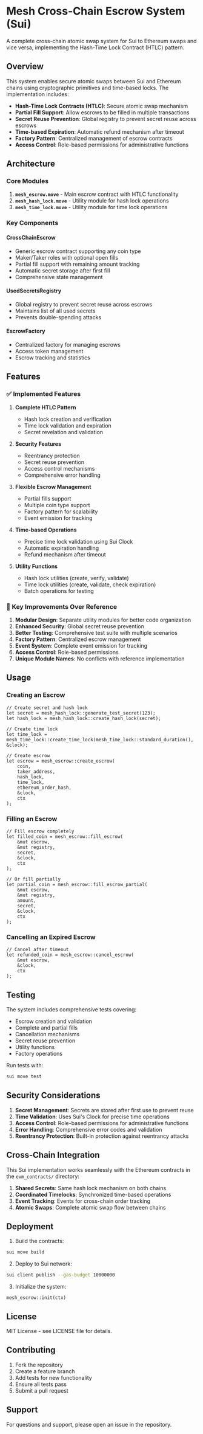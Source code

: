 # Mesh Cross-Chain Escrow System (Sui)

A complete cross-chain atomic swap system for Sui to Ethereum swaps and vice versa, implementing the Hash-Time Lock Contract (HTLC) pattern.

## Overview

This system enables secure atomic swaps between Sui and Ethereum chains using cryptographic primitives and time-based locks. The implementation includes:

- **Hash-Time Lock Contracts (HTLC)**: Secure atomic swap mechanism
- **Partial Fill Support**: Allow escrows to be filled in multiple transactions
- **Secret Reuse Prevention**: Global registry to prevent secret reuse across escrows
- **Time-based Expiration**: Automatic refund mechanism after timeout
- **Factory Pattern**: Centralized management of escrow contracts
- **Access Control**: Role-based permissions for administrative functions

## Architecture

### Core Modules

1. **`mesh_escrow.move`** - Main escrow contract with HTLC functionality
2. **`mesh_hash_lock.move`** - Utility module for hash lock operations
3. **`mesh_time_lock.move`** - Utility module for time lock operations

### Key Components

#### CrossChainEscrow
- Generic escrow contract supporting any coin type
- Maker/Taker roles with optional open fills
- Partial fill support with remaining amount tracking
- Automatic secret storage after first fill
- Comprehensive state management

#### UsedSecretsRegistry
- Global registry to prevent secret reuse across escrows
- Maintains list of all used secrets
- Prevents double-spending attacks

#### EscrowFactory
- Centralized factory for managing escrows
- Access token management
- Escrow tracking and statistics

## Features

### ✅ Implemented Features

1. **Complete HTLC Pattern**
   - Hash lock creation and verification
   - Time lock validation and expiration
   - Secret revelation and validation

2. **Security Features**
   - Reentrancy protection
   - Secret reuse prevention
   - Access control mechanisms
   - Comprehensive error handling

3. **Flexible Escrow Management**
   - Partial fills support
   - Multiple coin type support
   - Factory pattern for scalability
   - Event emission for tracking

4. **Time-based Operations**
   - Precise time lock validation using Sui Clock
   - Automatic expiration handling
   - Refund mechanism after timeout

5. **Utility Functions**
   - Hash lock utilities (create, verify, validate)
   - Time lock utilities (create, validate, check expiration)
   - Batch operations for testing

### 🔧 Key Improvements Over Reference

1. **Modular Design**: Separate utility modules for better code organization
2. **Enhanced Security**: Global secret reuse prevention
3. **Better Testing**: Comprehensive test suite with multiple scenarios
4. **Factory Pattern**: Centralized escrow management
5. **Event System**: Complete event emission for tracking
6. **Access Control**: Role-based permissions
7. **Unique Module Names**: No conflicts with reference implementation

## Usage

### Creating an Escrow

```move
// Create secret and hash lock
let secret = mesh_hash_lock::generate_test_secret(123);
let hash_lock = mesh_hash_lock::create_hash_lock(secret);

// Create time lock
let time_lock = mesh_time_lock::create_time_lock(mesh_time_lock::standard_duration(), &clock);

// Create escrow
let escrow = mesh_escrow::create_escrow(
    coin,
    taker_address,
    hash_lock,
    time_lock,
    ethereum_order_hash,
    &clock,
    ctx
);
```

### Filling an Escrow

```move
// Fill escrow completely
let filled_coin = mesh_escrow::fill_escrow(
    &mut escrow,
    &mut registry,
    secret,
    &clock,
    ctx
);

// Or fill partially
let partial_coin = mesh_escrow::fill_escrow_partial(
    &mut escrow,
    &mut registry,
    amount,
    secret,
    &clock,
    ctx
);
```

### Cancelling an Expired Escrow

```move
// Cancel after timeout
let refunded_coin = mesh_escrow::cancel_escrow(
    &mut escrow,
    &clock,
    ctx
);
```

## Testing

The system includes comprehensive tests covering:

- Escrow creation and validation
- Complete and partial fills
- Cancellation mechanisms
- Secret reuse prevention
- Utility functions
- Factory operations

Run tests with:
```bash
sui move test
```

## Security Considerations

1. **Secret Management**: Secrets are stored after first use to prevent reuse
2. **Time Validation**: Uses Sui's Clock for precise time operations
3. **Access Control**: Role-based permissions for administrative functions
4. **Error Handling**: Comprehensive error codes and validation
5. **Reentrancy Protection**: Built-in protection against reentrancy attacks

## Cross-Chain Integration

This Sui implementation works seamlessly with the Ethereum contracts in the `evm_contracts/` directory:

1. **Shared Secrets**: Same hash lock mechanism on both chains
2. **Coordinated Timelocks**: Synchronized time-based operations
3. **Event Tracking**: Events for cross-chain order tracking
4. **Atomic Swaps**: Complete atomic swap flow between chains

## Deployment

1. Build the contracts:
```bash
sui move build
```

2. Deploy to Sui network:
```bash
sui client publish --gas-budget 10000000
```

3. Initialize the system:
```move
mesh_escrow::init(ctx)
```

## License

MIT License - see LICENSE file for details.

## Contributing

1. Fork the repository
2. Create a feature branch
3. Add tests for new functionality
4. Ensure all tests pass
5. Submit a pull request

## Support

For questions and support, please open an issue in the repository. 